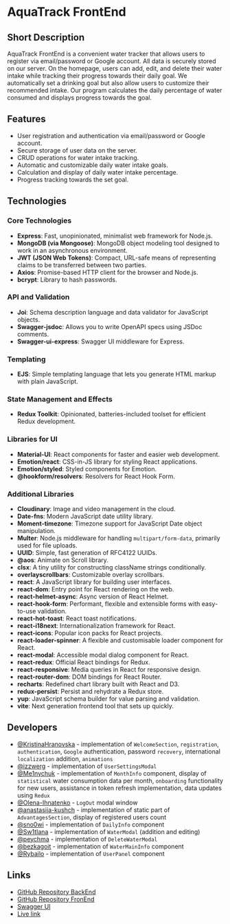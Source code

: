 # AquaTrack FrontEnd

## Short Description

AquaTrack FrontEnd is a convenient water tracker that allows users to register
via email/password or Google account. All data is securely stored on our server.
On the homepage, users can add, edit, and delete their water intake while
tracking their progress towards their daily goal. We automatically set a
drinking goal but also allow users to customize their recommended intake. Our
program calculates the daily percentage of water consumed and displays progress
towards the goal.

## Features

- User registration and authentication via email/password or Google account.
- Secure storage of user data on the server.
- CRUD operations for water intake tracking.
- Automatic and customizable daily water intake goals.
- Calculation and display of daily water intake percentage.
- Progress tracking towards the set goal.

## Technologies

### Core Technologies

- **Express**: Fast, unopinionated, minimalist web framework for Node.js.
- **MongoDB (via Mongoose)**: MongoDB object modeling tool designed to work in
  an asynchronous environment.
- **JWT (JSON Web Tokens)**: Compact, URL-safe means of representing claims to
  be transferred between two parties.
- **Axios**: Promise-based HTTP client for the browser and Node.js.
- **bcrypt**: Library to hash passwords.

### API and Validation

- **Joi**: Schema description language and data validator for JavaScript
  objects.
- **Swagger-jsdoc**: Allows you to write OpenAPI specs using JSDoc comments.
- **Swagger-ui-express**: Swagger UI middleware for Express.

### Templating

- **EJS**: Simple templating language that lets you generate HTML markup with
  plain JavaScript.

### State Management and Effects

- **Redux Toolkit**: Opinionated, batteries-included toolset for efficient Redux
  development.

### Libraries for UI

- **Material-UI**: React components for faster and easier web development.
- **Emotion/react**: CSS-in-JS library for styling React applications.
- **Emotion/styled**: Styled components for Emotion.
- **@hookform/resolvers**: Resolvers for React Hook Form.

### Additional Libraries

- **Cloudinary**: Image and video management in the cloud.
- **Date-fns**: Modern JavaScript date utility library.
- **Moment-timezone**: Timezone support for JavaScript Date object manipulation.
- **Multer**: Node.js middleware for handling `multipart/form-data`, primarily
  used for file uploads.
- **UUID**: Simple, fast generation of RFC4122 UUIDs.
- **@aos**: Animate on Scroll library.
- **clsx**: A tiny utility for constructing className strings conditionally.
- **overlayscrollbars**: Customizable overlay scrollbars.
- **react**: A JavaScript library for building user interfaces.
- **react-dom**: Entry point for React rendering on the web.
- **react-helmet-async**: Async version of React Helmet.
- **react-hook-form**: Performant, flexible and extensible forms with
  easy-to-use validation.
- **react-hot-toast**: React toast notifications.
- **react-i18next**: Internationalization framework for React.
- **react-icons**: Popular icon packs for React projects.
- **react-loader-spinner**: A flexible and customisable loader component for
  React.
- **react-modal**: Accessible modal dialog component for React.
- **react-redux**: Official React bindings for Redux.
- **react-responsive**: Media queries in React for responsive design.
- **react-router-dom**: DOM bindings for React Router.
- **recharts**: Redefined chart library built with React and D3.
- **redux-persist**: Persist and rehydrate a Redux store.
- **yup**: JavaScript schema builder for value parsing and validation.
- **vite**: Next generation frontend tool that sets up quickly.

## Developers

- [@KristinaHranovska](https://github.com/KristinaHranovska) - implementation of
  `WelcomeSection`, `registration`, `authentication`, `Google` authentication,
  password `recovery`, international `localization` addition, `animations`
- [@izzwerg](https://github.com/izzwerg) - implementation of `UserSettingsModal`
- [@Me1nychuk](https://github.com/Me1nychuk) - implementation of `MonthInfo`
  component, display of `statistical` water consumption data per month,
  `onboarding` functionality for new users, assistance in token refresh
  implementation, data updates using `Redux`
- [@Olena-Ihnatenko](https://github.com/Olena-Ihnatenko) - `LogOut` modal window
- [@anastasiia-kushch](https://github.com/anastasiia-kushch) - implementation of
  static part of `AdvantagesSection`, display of registered users count
- [@sno0wi](https://github.com/sno0wi) - implementation of `DailyInfo` component
- [@Sw1tlana](https://github.com/Sw1tlana) - implementation of `WaterModal`
  (addition and editing)
- [@peychma](https://github.com/peychma) - implementation of `DeleteWaterModal`
- [@bezkagoit](https://github.com/bezkagoit) - implementation of `WaterMainInfo`
  component
- [@Rybailo](https://github.com/Rybailo) - implementation of `UserPanel`
  component

## Links

- [GitHub Repository BackEnd](https://github.com/KristinaHranovska/node-rest-api)
- [GitHub Repository FronEnd](https://github.com/KristinaHranovska/project-aqua-track)
- [Swagger UI](https://aqua-track-api.onrender.com/api-docs)
- [Live link](https://project-aqua-track.vercel.app)

